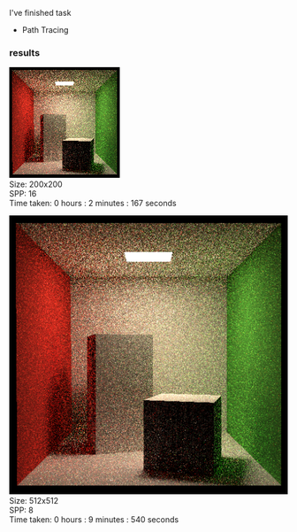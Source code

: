 
I've finished task 
- Path Tracing

### results

![](./images/200x200-16.png)  
Size: 200x200  
SPP: 16  
Time taken: 0 hours  : 2 minutes  : 167 seconds  

![](./images/512x512-8.png)  
Size: 512x512  
SPP: 8   
Time taken: 0 hours  : 9 minutes  : 540 seconds    
